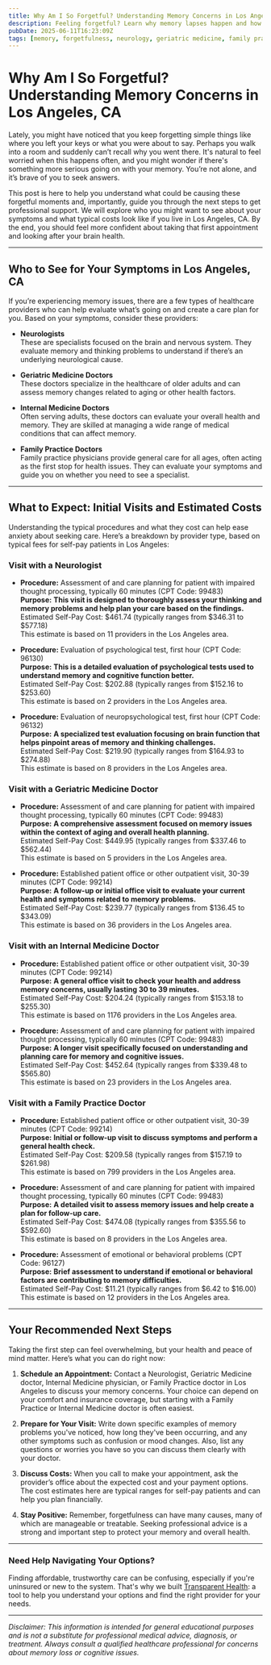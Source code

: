 ```yaml
---
title: Why Am I So Forgetful? Understanding Memory Concerns in Los Angeles, CA  
description: Feeling forgetful? Learn why memory lapses happen and how to take the next steps to find care in Los Angeles, CA.  
pubDate: 2025-06-11T16:23:09Z
tags: [memory, forgetfulness, neurology, geriatric medicine, family practice, Los Angeles, healthcare]  
---
```


# Why Am I So Forgetful? Understanding Memory Concerns in Los Angeles, CA

Lately, you might have noticed that you keep forgetting simple things like where you left your keys or what you were about to say. Perhaps you walk into a room and suddenly can’t recall why you went there. It's natural to feel worried when this happens often, and you might wonder if there's something more serious going on with your memory. You’re not alone, and it’s brave of you to seek answers.

This post is here to help you understand what could be causing these forgetful moments and, importantly, guide you through the next steps to get professional support. We will explore who you might want to see about your symptoms and what typical costs look like if you live in Los Angeles, CA. By the end, you should feel more confident about taking that first appointment and looking after your brain health.

---

## Who to See for Your Symptoms in Los Angeles, CA

If you’re experiencing memory issues, there are a few types of healthcare providers who can help evaluate what’s going on and create a care plan for you. Based on your symptoms, consider these providers:

- **Neurologists**  
  These are specialists focused on the brain and nervous system. They evaluate memory and thinking problems to understand if there’s an underlying neurological cause.

- **Geriatric Medicine Doctors**  
  These doctors specialize in the healthcare of older adults and can assess memory changes related to aging or other health factors.

- **Internal Medicine Doctors**  
  Often serving adults, these doctors can evaluate your overall health and memory. They are skilled at managing a wide range of medical conditions that can affect memory.

- **Family Practice Doctors**  
  Family practice physicians provide general care for all ages, often acting as the first stop for health issues. They can evaluate your symptoms and guide you on whether you need to see a specialist.

---

## What to Expect: Initial Visits and Estimated Costs

Understanding the typical procedures and what they cost can help ease anxiety about seeking care. Here’s a breakdown by provider type, based on typical fees for self-pay patients in Los Angeles:

### Visit with a Neurologist

- **Procedure:** Assessment of and care planning for patient with impaired thought processing, typically 60 minutes (CPT Code: 99483)  
  **Purpose:** **This visit is designed to thoroughly assess your thinking and memory problems and help plan your care based on the findings.**  
  Estimated Self-Pay Cost: $461.74 (typically ranges from $346.31 to $577.18)  
  This estimate is based on 11 providers in the Los Angeles area.

- **Procedure:** Evaluation of psychological test, first hour (CPT Code: 96130)  
  **Purpose:** **This is a detailed evaluation of psychological tests used to understand memory and cognitive function better.**  
  Estimated Self-Pay Cost: $202.88 (typically ranges from $152.16 to $253.60)  
  This estimate is based on 2 providers in the Los Angeles area.

- **Procedure:** Evaluation of neuropsychological test, first hour (CPT Code: 96132)  
  **Purpose:** **A specialized test evaluation focusing on brain function that helps pinpoint areas of memory and thinking challenges.**  
  Estimated Self-Pay Cost: $219.90 (typically ranges from $164.93 to $274.88)  
  This estimate is based on 8 providers in the Los Angeles area.

### Visit with a Geriatric Medicine Doctor

- **Procedure:** Assessment of and care planning for patient with impaired thought processing, typically 60 minutes (CPT Code: 99483)  
  **Purpose:** **A comprehensive assessment focused on memory issues within the context of aging and overall health planning.**  
  Estimated Self-Pay Cost: $449.95 (typically ranges from $337.46 to $562.44)  
  This estimate is based on 5 providers in the Los Angeles area.

- **Procedure:** Established patient office or other outpatient visit, 30-39 minutes (CPT Code: 99214)  
  **Purpose:** **A follow-up or initial office visit to evaluate your current health and symptoms related to memory problems.**  
  Estimated Self-Pay Cost: $239.77 (typically ranges from $136.45 to $343.09)  
  This estimate is based on 36 providers in the Los Angeles area.

### Visit with an Internal Medicine Doctor

- **Procedure:** Established patient office or other outpatient visit, 30-39 minutes (CPT Code: 99214)  
  **Purpose:** **A general office visit to check your health and address memory concerns, usually lasting 30 to 39 minutes.**  
  Estimated Self-Pay Cost: $204.24 (typically ranges from $153.18 to $255.30)  
  This estimate is based on 1176 providers in the Los Angeles area.

- **Procedure:** Assessment of and care planning for patient with impaired thought processing, typically 60 minutes (CPT Code: 99483)  
  **Purpose:** **A longer visit specifically focused on understanding and planning care for memory and cognitive issues.**  
  Estimated Self-Pay Cost: $452.64 (typically ranges from $339.48 to $565.80)  
  This estimate is based on 23 providers in the Los Angeles area.

### Visit with a Family Practice Doctor

- **Procedure:** Established patient office or other outpatient visit, 30-39 minutes (CPT Code: 99214)  
  **Purpose:** **Initial or follow-up visit to discuss symptoms and perform a general health check.**  
  Estimated Self-Pay Cost: $209.58 (typically ranges from $157.19 to $261.98)  
  This estimate is based on 799 providers in the Los Angeles area.

- **Procedure:** Assessment of and care planning for patient with impaired thought processing, typically 60 minutes (CPT Code: 99483)  
  **Purpose:** **A detailed visit to assess memory issues and help create a plan for follow-up care.**  
  Estimated Self-Pay Cost: $474.08 (typically ranges from $355.56 to $592.60)  
  This estimate is based on 8 providers in the Los Angeles area.

- **Procedure:** Assessment of emotional or behavioral problems (CPT Code: 96127)  
  **Purpose:** **Brief assessment to understand if emotional or behavioral factors are contributing to memory difficulties.**  
  Estimated Self-Pay Cost: $11.21 (typically ranges from $6.42 to $16.00)  
  This estimate is based on 12 providers in the Los Angeles area.

---

## Your Recommended Next Steps

Taking the first step can feel overwhelming, but your health and peace of mind matter. Here’s what you can do right now:

1. **Schedule an Appointment:** Contact a Neurologist, Geriatric Medicine doctor, Internal Medicine physician, or Family Practice doctor in Los Angeles to discuss your memory concerns. Your choice can depend on your comfort and insurance coverage, but starting with a Family Practice or Internal Medicine doctor is often easiest.

2. **Prepare for Your Visit:** Write down specific examples of memory problems you've noticed, how long they've been occurring, and any other symptoms such as confusion or mood changes. Also, list any questions or worries you have so you can discuss them clearly with your doctor.

3. **Discuss Costs:** When you call to make your appointment, ask the provider’s office about the expected cost and your payment options. The cost estimates here are typical ranges for self-pay patients and can help you plan financially.

4. **Stay Positive:** Remember, forgetfulness can have many causes, many of which are manageable or treatable. Seeking professional advice is a strong and important step to protect your memory and overall health.

---

### Need Help Navigating Your Options?

Finding affordable, trustworthy care can be confusing, especially if you're uninsured or new to the system. That's why we built [Transparent Health](https://transparenthealth.ai): a tool to help you understand your options and find the right provider for your needs. 

---

*Disclaimer: This information is intended for general educational purposes and is not a substitute for professional medical advice, diagnosis, or treatment. Always consult a qualified healthcare professional for concerns about memory loss or cognitive issues.*